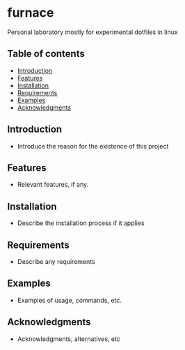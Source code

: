 # furnace

Personal laboratory mostly for experimental dotfiles in linux

## Table of contents

- [Introduction](#introduction)
- [Features](#features)
- [Installation](#installation)
- [Requirements](#requirements)
- [Examples](#examples)
- [Acknowledgments](#acknowledgments)

## Introduction

- Introduce the reason for the existence of this project

## Features

- Relevant features, if any.

## Installation

- Describe the installation process if it applies

## Requirements

- Describe any requirements

## Examples

- Examples of usage, commands, etc.

## Acknowledgments

- Acknowledgments, alternatives, etc
